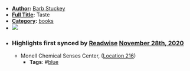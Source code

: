 - **[Author](<Author.md>):** [Barb Stuckey](<Barb Stuckey.md>)
- **[Full Title](<Full Title.md>):** Taste
- **[Category](<Category.md>):** [books](<books.md>)
- ![](https://images-na.ssl-images-amazon.com/images/I/51%2BG1jYlLRL._SL200_.jpg)
- ### Highlights first synced by [Readwise](<Readwise.md>) [November 28th, 2020](<November 28th, 2020.md>)
    - Monell Chemical Senses Center, ([Location 216](https://readwise.io/to_kindle?action=open&asin=B005FLOG8G&location=216))
        - **Tags**: #[blue](<blue.md>)
